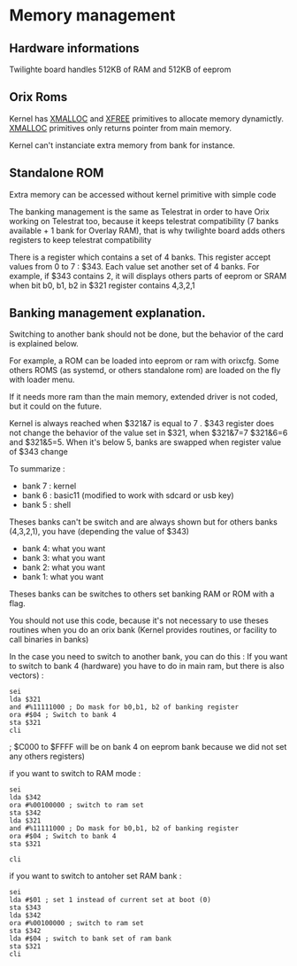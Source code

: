 # Memory management

## Hardware informations

Twilighte board handles 512KB of RAM and 512KB of eeprom

## Orix Roms

Kernel has [XMALLOC](../../kernel/primitives/xmalloc) and [XFREE](../../kernel/primitives/xfree) primitives to allocate memory dynamictly. [XMALLOC](../../kernel/primitives/xmalloc)  primitives only returns pointer from main memory.

Kernel can't instanciate extra memory from bank for instance.

## Standalone ROM

Extra memory can be accessed without kernel primitive with simple code

The banking management is the same as Telestrat in order to have Orix working on Telestrat too, because it keeps telestrat compatibility (7 banks available + 1 bank for Overlay RAM), that is why twilighte board adds others registers to keep telestrat compatibility

There is a register which contains a set of 4 banks. This register accept values from 0 to 7 : $343. Each value set another set of 4 banks. For example, if $343 contains 2, it will displays others parts of eeprom or SRAM when bit b0, b1, b2 in $321 register contains 4,3,2,1

## Banking management explanation.

Switching to another bank should not be done, but the behavior of the card is explained below.

For example, a ROM can be loaded into eeprom or ram with orixcfg. Some others ROMS (as systemd, or others standalone rom) are loaded on the fly with loader menu.

If it needs more ram than the main memory, extended driver is not coded, but it could on the future.

Kernel is always reached when $321&7 is equal to 7 . $343 register does not change the behavior of the value set in $321, when $321&7=7 $321&6=6 and $321&5=5. When it's below 5, banks are swapped when register value of $343 change

To summarize : 

* bank 7 : kernel
* bank 6 : basic11 (modified to work with sdcard or usb key)
* bank 5 : shell

Theses banks can't be switch and are always shown but for others banks (4,3,2,1), you have (depending the value of $343)

* bank 4: what you want
* bank 3: what you want
* bank 2: what you want
* bank 1: what you want

Theses banks can be switches to others set banking RAM or ROM with a flag.

You should not use this code, because it's not necessary to use theses routines when you do an orix bank (Kernel provides routines, or facility to call binaries in banks)

In the case you need to switch to another bank, you can do this : 
If you want to switch to bank 4 (hardware) you have to do in main ram, but there is also vectors) :

```ca65
sei
lda $321
and #%11111000 ; Do mask for b0,b1, b2 of banking register
ora #$04 ; Switch to bank 4
sta $321
cli
```

; $C000 to $FFFF will be on bank 4 on eeprom bank because we did not set any others registers)

if you want to switch to RAM mode :

``` ca65
sei
lda $342
ora #%00100000 ; switch to ram set
sta $342
lda $321
and #%11111000 ; Do mask for b0,b1, b2 of banking register
ora #$04 ; Switch to bank 4
sta $321

cli
```

if you want to switch to antoher set RAM bank :

``` ca65
sei
lda #$01 ; set 1 instead of current set at boot (0)
sta $343
lda $342
ora #%00100000 ; switch to ram set
sta $342
lda #$04 ; switch to bank set of ram bank
sta $321
cli
```

